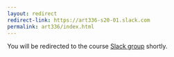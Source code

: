 ```yaml
---
layout: redirect
redirect-link: https://art336-s20-01.slack.com
permalink: art336/index.html
---
```


You will be redirected to the course <a href="https://art336-s20-01.slack.com">Slack group</a> shortly.
